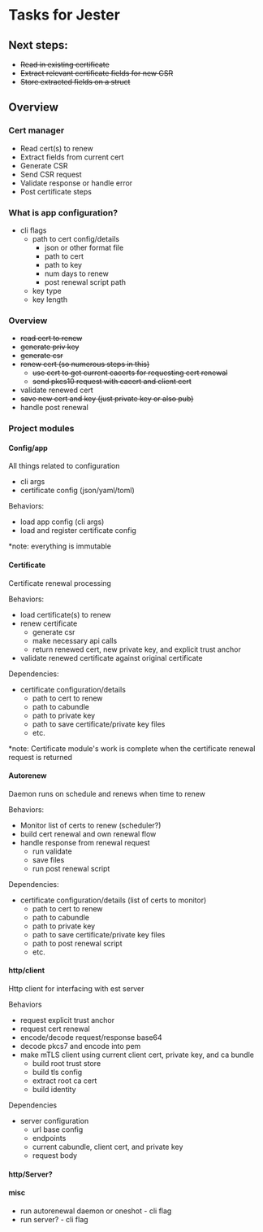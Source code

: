 # Tasks for Jester

## Next steps:
- ~~Read in existing certificate~~
- ~~Extract relevant certificate fields for new CSR~~
- ~~Store extracted fields on a struct~~

## Overview
### Cert manager
- Read cert(s) to renew
- Extract fields from current cert
- Generate CSR
- Send CSR request
- Validate response or handle error
- Post certificate steps

### What is app configuration?
- cli flags
  - path to cert config/details
    - json or other format file
    - path to cert
    - path to key
    - num days to renew
    - post renewal script path
  - key type
  - key length

### Overview
- ~~read cert to renew~~
- ~~generate priv key~~
- ~~generate csr~~
- ~~renew cert (so numerous steps in this)~~
  - ~~use cert to get current cacerts for requesting cert renewal~~
  - ~~send pkcs10 request with cacert and client cert~~
- validate renewed cert
- ~~save new cert and key (just private key or also pub)~~
- handle post renewal

### Project modules
#### Config/app
All things related to configuration
- cli args
- certificate config (json/yaml/toml)

Behaviors:
- load app config (cli args)
- load and register certificate config

*note: everything is immutable

#### Certificate
Certificate renewal processing

Behaviors:
- load certificate(s) to renew
- renew certificate
  - generate csr
  - make necessary api calls
  - return renewed cert, new private key, and explicit trust anchor
- validate renewed certificate against original certificate

Dependencies:
- certificate configuration/details
  - path to cert to renew
  - path to cabundle
  - path to private key
  - path to save certificate/private key files
  - etc.

*note: Certificate module's work is complete when the certificate renewal request is returned

#### Autorenew
Daemon runs on schedule and renews when time to renew

Behaviors:
- Monitor list of certs to renew (scheduler?)
- build cert renewal and own renewal flow
- handle response from renewal request
  - run validate
  - save files
  - run post renewal script

Dependencies:
- certificate configuration/details (list of certs to monitor)
  - path to cert to renew
  - path to cabundle
  - path to private key
  - path to save certificate/private key files
  - path to post renewal script
  - etc.

#### http/client
Http client for interfacing with est server

Behaviors
- request explicit trust anchor
- request cert renewal
- encode/decode request/response base64
- decode pkcs7 and encode into pem
- make mTLS client using current client cert, private key, and ca bundle
  - build root trust store
  - build tls config
  - extract root ca cert
  - build identity

Dependencies
- server configuration
  - url base config
  - endpoints
  - current cabundle, client cert, and private key
  - request body

#### http/Server?


#### misc
- run autorenewal daemon or oneshot - cli flag
- run server? - cli flag
